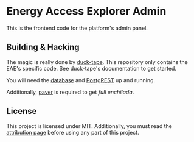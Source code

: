 # Energy Access Explorer Admin

This is the frontend code for the platform's admin panel.

## Building & Hacking

The magic is really done by [duck-tape](https://git.263.nu/f/duck-tape). This
repository only contains the EAE's specific code. See duck-tape's documentation
to get started.

You will need the [database](https://github.com/energyaccessexplorer/database)
and [PostgREST](https://postgrest.org/) up and running.

Additionally, [paver](https://github.com/energyaccessexplorer/paver) is required
to get _full enchilada_.

## License

This project is licensed under MIT. Additionally, you must read the
[attribution page](https://www.energyaccessexplorer.org/attribution)
before using any part of this project.
